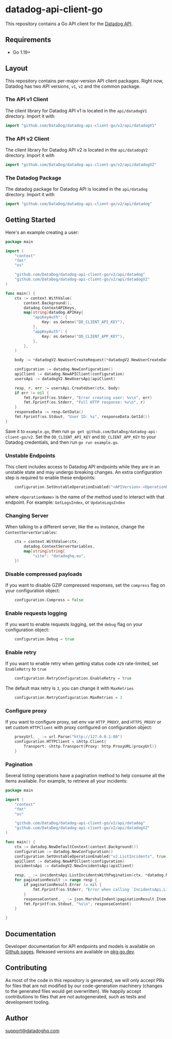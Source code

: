 # datadog-api-client-go

This repository contains a Go API client for the [Datadog API](https://docs.datadoghq.com/api/).

## Requirements

- Go 1.19+

## Layout

This repository contains per-major-version API client packages. Right
now, Datadog has two API versions, `v1`, `v2` and the common package.

### The API v1 Client

The client library for Datadog API v1 is located in the `api/datadogV1` directory. Import it with

```go
import "github.com/DataDog/datadog-api-client-go/v2/api/datadogV1"
```

### The API v2 Client

The client library for Datadog API v2 is located in the `api/datadogV2` directory. Import it with

```go
import "github.com/DataDog/datadog-api-client-go/v2/api/datadogV2"
```

### The Datadog Package

The datadog package for Datadog API is located in the `api/datadog` directory. Import it with

```go
import "github.com/DataDog/datadog-api-client-go/v2/api/datadog"
```

## Getting Started

Here's an example creating a user:

```go
package main

import (
    "context"
    "fmt"
    "os"

    "github.com/DataDog/datadog-api-client-go/v2/api/datadog"
    "github.com/DataDog/datadog-api-client-go/v2/api/datadogV2"
)

func main() {
    ctx := context.WithValue(
        context.Background(),
        datadog.ContextAPIKeys,
        map[string]datadog.APIKey{
            "apiKeyAuth": {
                Key: os.Getenv("DD_CLIENT_API_KEY"),
            },
            "appKeyAuth": {
                Key: os.Getenv("DD_CLIENT_APP_KEY"),
            },
        },
    )

    body := *datadogV2.NewUserCreateRequest(*datadogV2.NewUserCreateData(*datadogV2.NewUserCreateAttributes("jane.doe@example.com"), datadogV2.UsersType("users")))

    configuration := datadog.NewConfiguration()
    apiClient := datadog.NewAPIClient(configuration)
    usersApi := datadogV2.NewUsersApi(apiClient)

    resp, r, err := usersApi.CreateUser(ctx, body)
    if err != nil {
        fmt.Fprintf(os.Stderr, "Error creating user: %v\n", err)
        fmt.Fprintf(os.Stderr, "Full HTTP response: %v\n", r)
    }
    responseData := resp.GetData()
    fmt.Fprintf(os.Stdout, "User ID: %s", responseData.GetId())
}
```

Save it to `example.go`, then run `go get github.com/DataDog/datadog-api-client-go/v2`.
Set the `DD_CLIENT_API_KEY` and `DD_CLIENT_APP_KEY` to your Datadog
credentials, and then run `go run example.go`.

### Unstable Endpoints

This client includes access to Datadog API endpoints while they are in an unstable state and may undergo breaking changes. An extra configuration step is required to enable these endpoints:

```go
    configuration.SetUnstableOperationEnabled("<APIVersion>.<OperationName>", true)
```

where `<OperationName>` is the name of the method used to interact with that endpoint. For example: `GetLogsIndex`, or `UpdateLogsIndex`

### Changing Server

When talking to a different server, like the `eu` instance, change the `ContextServerVariables`:

```go
    ctx = context.WithValue(ctx,
        datadog.ContextServerVariables,
        map[string]string{
            "site": "datadoghq.eu",
    })
```

### Disable compressed payloads

If you want to disable GZIP compressed responses, set the `compress` flag
on your configuration object:

```go
    configuration.Compress = false
```

### Enable requests logging

If you want to enable requests logging, set the `debug` flag on your configuration object:

```go
    configuration.Debug = true
```

### Enable retry

If you want to enable retry when getting status code `429` rate-limited, set `EnableRetry` to `true`

```go
    configuration.RetryConfiguration.EnableRetry = true
```

The default max retry is `3`, you can change it with `MaxRetries`

```go
    configuration.RetryConfiguration.MaxRetries = 3
```

### Configure proxy

If you want to configure proxy, set env var `HTTP_PROXY`, and `HTTPS_PROXY` or set custom
`HTTPClient` with proxy configured on configuration object:

```go
    proxyUrl, _ := url.Parse("http://127.0.0.1:80")
    configuration.HTTPClient = &http.Client{
        Transport: &http.Transport{Proxy: http.ProxyURL(proxyUrl)}
    }
```

### Pagination

Several listing operations have a pagination method to help consume all the items available.
For example, to retrieve all your incidents:

```go
package main

import (
	"context"
	"fmt"
	"os"

	"github.com/DataDog/datadog-api-client-go/v2/api/datadog"
	"github.com/DataDog/datadog-api-client-go/v2/api/datadogV2"
)

func main() {
	ctx := datadog.NewDefaultContext(context.Background())
	configuration := datadog.NewConfiguration()
	configuration.SetUnstableOperationEnabled("v2.ListIncidents", true)
	apiClient := datadog.NewAPIClient(configuration)
	incidentsApi := datadogV2.NewIncidentsApi(apiClient)

	resp, _ := incidentsApi.ListIncidentsWithPagination(ctx, *datadog.NewListIncidentsOptionalParameters())
	for paginationResult := range resp {
		if paginationResult.Error != nil {
			fmt.Fprintf(os.Stderr, "Error when calling `IncidentsApi.ListIncidentsWithPagination`: %v\n", paginationResult.Error)
		}
		responseContent, _ := json.MarshalIndent(paginationResult.Item, "", "  ")
		fmt.Fprintf(os.Stdout, "%s\n", responseContent)
	}

}
```

## Documentation

Developer documentation for API endpoints and models is available on [Github pages](https://datadoghq.dev/datadog-api-client-go/pkg/github.com/DataDog/datadog-api-client-go/v2/).
Released versions are available on [pkg.go.dev](https://pkg.go.dev/github.com/DataDog/datadog-api-client-go/v2).

## Contributing

As most of the code in this repository is generated, we will only accept PRs for files
that are not modified by our code-generation machinery (changes to the generated files
would get overwritten). We happily accept contributions to files that are not autogenerated,
such as tests and development tooling.

## Author

support@datadoghq.com
